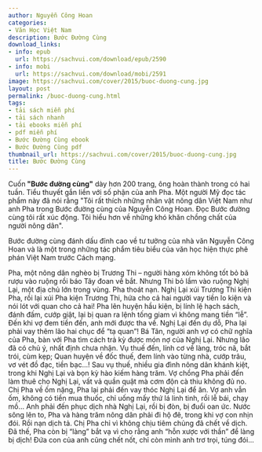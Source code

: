 ```yaml
---
author: Nguyễn Công Hoan
categories:
- Văn Học Việt Nam
description: Bước Đường Cùng
download_links:
- info: epub
  url: https://sachvui.com/download/epub/2590
- info: mobi
  url: https://sachvui.com/download/mobi/2591
image: https://sachvui.com/cover/2015/buoc-duong-cung.jpg
layout: post
permalink: /buoc-duong-cung.html
tags:
- tải sách miễn phí
- tải sách nhanh
- tải ebooks miễn phí
- pdf miễn phí
- Bước Đường Cùng ebook
- Bước Đường Cùng pdf
thumbnail_url: https://sachvui.com/cover/2015/buoc-duong-cung.jpg
title: Bước Đường Cùng
---
```


 <div class="item-desc text-justify"> <p>Cuốn<strong> "Bước đường cùng"</strong> dày hơn 200 trang, ông hoàn thành trong có hai tuần. Tiểu thuyết gắn liền với số phận của anh Pha. Một người Mỹ đọc tác phẩm này đã nói rằng "Tôi rất thích những nhân vật nông dân Việt Nam như anh Pha trong Bước đường cùng của Nguyễn Công Hoan. Đọc Bước đường cùng tôi rất xúc động. Tôi hiểu hơn về những khó khăn chồng chất của người nông dân".</p><p>Bước đường cùng đánh dấu đỉnh cao về tư tưởng của nhà văn Nguyễn Công Hoan và là một trong những tác phẩm tiêu biểu của văn học hiện thực phê phán Việt Nam trước Cách mạng.</p><p>Pha, một nông dân nghèo bị Trương Thi – người hàng xóm không tốt bỏ bã rượu vào ruộng rồi báo Tây đoan về bắt. Nhưng Thi bỏ lầm vào ruộng Nghị Lại, một địa chủ lớn trong vùng. Pha thoát nạn. Nghị Lại xúi Trương Thi kiện Pha, rồi lại xúi Pha kiện Trương Thi, hứa cho cả hai người vay tiền lo kiện và nói lót với quan cho cả hai! Pha lên huyện hầu kiện, bị lính lệ hạch sách, đánh đấm, cướp giật, lại bị quan ra lệnh tống giam vì không mang tiền “lễ”. Đến khi vợ đem tiền đến, anh mới được tha về. Nghị Lại đến dụ dỗ, Pha lại phải vay thêm lão hai chục để “tạ quan”! Bá Tân, người anh vợ có chữ nghĩa của Pha, bàn với Pha tìm cách trả kỳ được món nợ của Nghị Lại. Nhưng lão đã có chủ ý, nhất định chưa nhận. Vụ thuế đến, lính cơ về làng, tróc nã, bắt trói, cùm kẹp; Quan huyện về đốc thuế, đem lính vào từng nhà, cướp trâu, vơ vét đồ đạc, tiền bạc...! Sau vụ thuế, nhiều gia đình nông dân khánh kiệt, trong khi Nghị Lại và bọn kỳ hào kiếm hàng trăm. Vợ chồng Pha phải đến làm thuê cho Nghị Lại, vất vả quần quật mà cơm độn cà thiu không đủ no. Chị Pha về ốm nặng, Pha lại phải đến vay thóc Nghị Lại để ăn. Vợ anh vẫn ốm, không có tiền mua thuốc, chỉ uống mấy thứ lá linh tinh, rồi lễ bái, chạy mồ... Anh phải đến phục dịch nhà Nghị Lại, rồi bị đòn, bị đuổi oan ức. Nước sông lên to, Pha và hàng trăm nông dân phải đi hộ đê, trong khi vợ con nhịn đói. Rồi nạn dịch tả. Chị Pha chỉ vì không chịu tiêm chủng đã chết về dịch. Đã thế, Pha còn bị “làng” bắt vạ vì cho rằng anh “hỗn xược với thần” để làng bị dịch! Đứa con của anh cũng chết nốt, chỉ còn mình anh trơ trọi, túng đói...</p> </div>